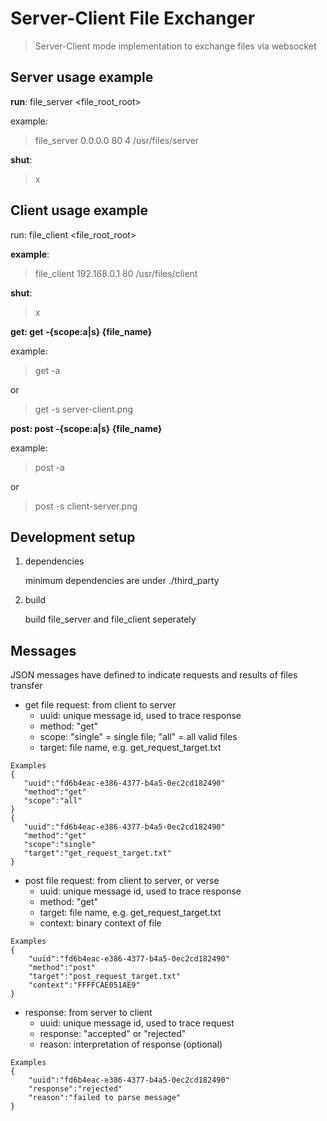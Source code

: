 # Server-Client File Exchanger 
> Server-Client mode implementation to exchange files via websocket

## Server usage example

**run**: file_server <host> <port> <threads> <file_root_root>

example: 
> file_server 0.0.0.0 80 4 /usr/files/server


**shut**: 
>x


## Client usage example

run: file_client <host> <port> <file_root_root>

**example**: 
> file_client 192.168.0.1 80 /usr/files/client


**shut**: 
>x


**get: get -{scope:a|s} {file_name}**

example: 
>get -a

or
>get -s server-client.png



**post: post -{scope:a|s} {file_name}**

example:
>post -a

or
>post -s client-server.png


## Development setup

1. dependencies

   minimum dependencies are under ./third_party

2. build

   build file_server and file_client seperately


## Messages

JSON messages have defined to indicate requests and results of files transfer

* get file request: from client to server
   * uuid: unique message id, used to trace response
   * method: "get"
   * scope: "single" = single file; "all" = all valid files
   * target: file name, e.g. get_request_target.txt
 ```
Examples
{
	"uuid":"fd6b4eac-e386-4377-b4a5-0ec2cd182490"
	"method":"get"
	"scope":"all"
}
{
	"uuid":"fd6b4eac-e386-4377-b4a5-0ec2cd182490"
	"method":"get"
	"scope":"single"
	"target":"get_request_target.txt"
}
```

* post file request: from client to server, or verse
   * uuid: unique message id, used to trace response
   * method: "get"
   * target: file name, e.g. get_request_target.txt
   * context: binary context of file
```
Examples
{
	"uuid":"fd6b4eac-e386-4377-b4a5-0ec2cd182490"
	"method":"post"
	"target":"post_request_target.txt"
	"context":"FFFFCAE051AE9"
}
```

* response: from server to client
   * uuid: unique message id, used to trace request
   * response: "accepted" or "rejected"
   * reason: interpretation of response (optional) 
```
Examples
{
	"uuid":"fd6b4eac-e386-4377-b4a5-0ec2cd182490"
	"response":"rejected"
	"reason":"failed to parse message"
}
```
